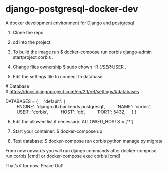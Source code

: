 # django-postgresql-docker-dev
A docker development environment for Django and postgresql

1. Clone the repo

2. cd into the project

3. To build the image run 
    $ docker-compose run corbis django-admin startproject corbis .

4. Change files ownership
    $ sudo chown -R $USER:$USER .

5. Edit the settings file to connect to database

# Database
# https://docs.djangoproject.com/en/2.1/ref/settings/#databases

DATABASES = {
    'default': {
        'ENGINE': 'django.db.backends.postgresql',
        'NAME': 'corbis',
        'USER': 'corbis',
        'HOST': 'db',
        'PORT': 5432,
    }
}

6. Edit the allowed list if necessary:
    ALLOWED_HOSTS = ['*']

7. Start your container:
    $ docker-compose up

8. Test database:
    $ docker-compose run corbis python manage.py migrate

From now onwards you will run django commands after docker-compose run corbis [cmd] or docker-compose exec corbis [cmd]

That’s it for now. Peace Out!